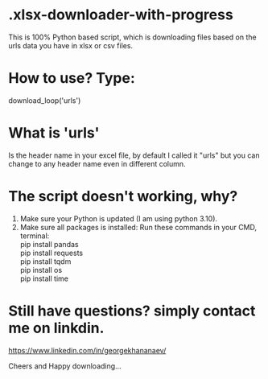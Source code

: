# .xlsx-downloader-with-progress
This is 100% Python based script, which is downloading files based on the urls data you have in xlsx or csv files.


# How to use? Type:
download_loop('urls')


# What is 'urls'
Is the header name in your excel file, by default I called it "urls" but you can change to any header name even in different column.



# The script doesn't working, why?
1. Make sure your Python is updated (I am using python 3.10).
2. Make sure all packages is installed:
Run these commands in your CMD, terminal:<br/>
pip install pandas<br/>
pip install requests<br/>
pip install tqdm<br/>
pip install os<br/>
pip install time<br/>


# Still have questions? simply contact me on linkdin.
https://www.linkedin.com/in/georgekhananaev/


Cheers and Happy downloading...
